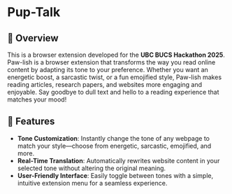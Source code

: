 # Pup-Talk

## 📌 Overview
This is a browser extension developed for the **UBC BUCS Hackathon 2025**. Paw-lish is a browser extension that transforms the way you read online content by adapting its tone to your preference. Whether you want an energetic boost, a sarcastic twist, or a fun emojified style, Paw-lish makes reading articles, research papers, and websites more engaging and enjoyable. Say goodbye to dull text and hello to a reading experience that matches your mood!

## 🚀 Features
- **Tone Customization**: Instantly change the tone of any webpage to match your style—choose from energetic, sarcastic, emojified, and more.
- **Real-Time Translation**: Automatically rewrites website content in your selected tone without altering the original meaning.
- **User-Friendly Interface**: Easily toggle between tones with a simple, intuitive extension menu for a seamless experience.

